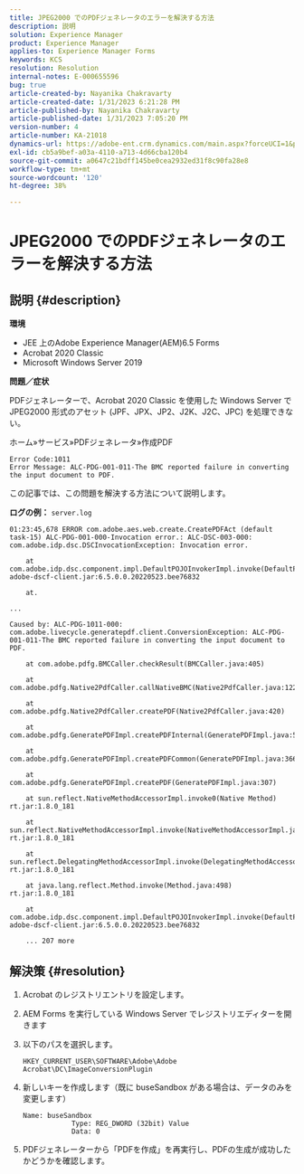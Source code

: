 ```yaml
---
title: JPEG2000 でのPDFジェネレータのエラーを解決する方法
description: 説明
solution: Experience Manager
product: Experience Manager
applies-to: Experience Manager Forms
keywords: KCS
resolution: Resolution
internal-notes: E-000655596
bug: true
article-created-by: Nayanika Chakravarty
article-created-date: 1/31/2023 6:21:28 PM
article-published-by: Nayanika Chakravarty
article-published-date: 1/31/2023 7:05:20 PM
version-number: 4
article-number: KA-21018
dynamics-url: https://adobe-ent.crm.dynamics.com/main.aspx?forceUCI=1&pagetype=entityrecord&etn=knowledgearticle&id=a389240e-94a1-ed11-aad1-6045bd0063aa
exl-id: cb5a9bef-a03a-4110-a713-4d66cba120b4
source-git-commit: a0647c21bdff145be0cea2932ed31f8c90fa28e8
workflow-type: tm+mt
source-wordcount: '120'
ht-degree: 38%

---
```


# JPEG2000 でのPDFジェネレータのエラーを解決する方法

## 説明 {#description}


<b>環境</b>

- JEE 上のAdobe Experience Manager(AEM)6.5 Forms
- Acrobat 2020 Classic
- Microsoft Windows Server 2019

<b>問題／症状</b>

PDFジェネレーターで、Acrobat 2020 Classic を使用した Windows Server でJPEG2000 形式のアセット (JPF、JPX、JP2、J2K、J2C、JPC) を処理できない。

ホーム»サービス»PDFジェネレータ»作成PDF


```
Error Code:1011 
Error Message: ALC-PDG-001-011-The BMC reported failure in converting the input document to PDF.
```


この記事では、この問題を解決する方法について説明します。

<b>ログの例：</b>
`server.log`


```
01:23:45,678 ERROR com.adobe.aes.web.create.CreatePDFAct (default task-15) ALC-PDG-001-000-Invocation error.: ALC-DSC-003-000: com.adobe.idp.dsc.DSCInvocationException: Invocation error.

    at com.adobe.idp.dsc.component.impl.DefaultPOJOInvokerImpl.invoke(DefaultPOJOInvokerImpl.java:152) adobe-dscf-client.jar:6.5.0.0.20220523.bee76832

    at.

...

Caused by: ALC-PDG-1011-000: com.adobe.livecycle.generatepdf.client.ConversionException: ALC-PDG-001-011-The BMC reported failure in converting the input document to PDF.

    at com.adobe.pdfg.BMCCaller.checkResult(BMCCaller.java:405)

    at com.adobe.pdfg.Native2PdfCaller.callNativeBMC(Native2PdfCaller.java:1229)

    at com.adobe.pdfg.Native2PdfCaller.createPDF(Native2PdfCaller.java:420)

    at com.adobe.pdfg.GeneratePDFImpl.createPDFInternal(GeneratePDFImpl.java:527)

    at com.adobe.pdfg.GeneratePDFImpl.createPDFCommon(GeneratePDFImpl.java:366)

    at com.adobe.pdfg.GeneratePDFImpl.createPDF(GeneratePDFImpl.java:307)

    at sun.reflect.NativeMethodAccessorImpl.invoke0(Native Method) rt.jar:1.8.0_181

    at sun.reflect.NativeMethodAccessorImpl.invoke(NativeMethodAccessorImpl.java:62) rt.jar:1.8.0_181

    at sun.reflect.DelegatingMethodAccessorImpl.invoke(DelegatingMethodAccessorImpl.java:43) rt.jar:1.8.0_181

    at java.lang.reflect.Method.invoke(Method.java:498) rt.jar:1.8.0_181

    at com.adobe.idp.dsc.component.impl.DefaultPOJOInvokerImpl.invoke(DefaultPOJOInvokerImpl.java:118) adobe-dscf-client.jar:6.5.0.0.20220523.bee76832

    ... 207 more
```



## 解決策 {#resolution}


1. Acrobat のレジストリエントリを設定します。
2. AEM Forms を実行している Windows Server でレジストリエディターを開きます
3. 以下のパスを選択します。

   `HKEY_CURRENT_USER\SOFTWARE\Adobe\Adobe Acrobat\DC\ImageConversionPlugin`
4. 新しいキーを作成します（既に buseSandbox がある場合は、データのみを変更します）


   ```
   Name: buseSandbox
               Type: REG_DWORD (32bit) Value
               Data: 0
   ```

5. PDFジェネレーターから「PDFを作成」を再実行し、PDFの生成が成功したかどうかを確認します。
